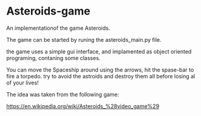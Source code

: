 # Asteroids-game
An implementationof the game Asteroids.

The game can be started by runing the asteroids_main.py file.

the game uses a simple gui interface, and implamented as object oriented programing, contaning some classes.

You can move the Spaceship around using the arrows, hit the spase-bar to fire a torpedo. try to avoid the astroids and destroy them all before losing al of your lives!

The idea was taken from the following game:

https://en.wikipedia.org/wiki/Asteroids_%28video_game%29
